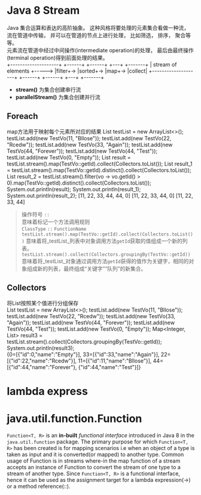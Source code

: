 # Java 8 Stream  
Java 集合运算和表达的高阶抽象。 这种风格将要处理的元素集合看做一种流， 流在管道中传输， 并可以在管道的节点上进行处理， 比如筛选， 排序， 聚合等等。  
元素流在管道中经过中间操作(intermediate operation)的处理， 最后由最终操作(terminal operation)得到前面处理的结果。  
+--------------------+       +------+   +------+   +---+   +-------+
| stream of elements +-----> |filter+-> |sorted+-> |map+-> |collect|
+--------------------+       +------+   +------+   +---+   +-------+
- **stream()** 为集合创建串行流  
- **parallelStream()** 为集合创建并行流  
## Foreach  
map方法用于映射每个元素所对应的结果
List<TestVo> testList = new ArrayList<>();
testList.add(new TestVo(11, "Bllose"));
testList.add(new TestVo(22, "Rcedw"));
testList.add(new TestVo(33, "Again"));
testList.add(new TestVo(44, "Forever"));
testList.add(new TestVo(44, "Test"));
testList.add(new TestVo(0, "Empty"));
List<Integer> result = testList.stream().map(TestVo::getId).collect(Collectors.toList());
List<Integer> result_1 = testList.stream().map(TestVo::getId).distinct().collect(Collectors.toList());
List<Integer> result_2 = testList.stream().filter(vo -> vo.getId() > 0).map(TestVo::getId).distinct().collect(Collectors.toList());
System.out.println(result);
System.out.println(result_1);
System.out.println(result_2);
[11, 22, 33, 44, 44, 0]
[11, 22, 33, 44, 0]
[11, 22, 33, 44]
> 操作符号 ```::```  
> 意味着标记一个方法调用规则  
> ```ClassType``` ```::``` ```FunctionName```   
> ```testList.stream().map(TestVo::getId).collect(Collectors.toList())```
> 意味着将_testList_列表中对象调用方法```getId```获取的值组成一个新的列表。  
> ```testList.stream().collect(Collectors.groupingBy(TestVo::getId))```
> 意味着将_testList_对象通过调用方法```getId```获得的值作为关键字，相同的对象组成新的列表，最终组成“关键字”“队列”的新集合。
## Collectors  
将List按照某个值进行分组保存  
List<TestVo> testList = new ArrayList<>();
testList.add(new TestVo(11, "Bllose"));
testList.add(new TestVo(22, "Rcedw"));
testList.add(new TestVo(33, "Again"));
testList.add(new TestVo(44, "Forever"));
testList.add(new TestVo(44, "Test"));
testList.add(new TestVo(0, "Empty"));
Map<Integer, List<TestVo>>  result3 = testList.stream().collect(Collectors.groupingBy(TestVo::getId));
System.out.println(result3);        
{0=[{"id":0,"name":"Empty"}], 33=[{"id":33,"name":"Again"}], 22=[{"id":22,"name":"Rcedw"}], 11=[{"id":11,"name":"Bllose"}], 44=[{"id":44,"name":"Forever"}, {"id":44,"name":"Test"}]}
# lambda express
# java.util.function.Function
```Function<T, R>``` is an **in-built** _functional interface_ introduced in Java 8 in the ```java.util.function``` package. The primary purpose for which ```Function<T, R>``` has been created is for mapping scenarios i.e when an object of a type is taken as input and it is converted(or mapped) to another type. Common usage of Function is in streams where-in the map function of a stream accepts an instance of Function to convert the stream of one type to a stream of another type.
Since ```Function<T, R>``` is a functional interface, hence it can be used as the assignment target for a lambda expression(->) or a method reference(::).  
